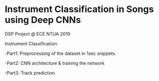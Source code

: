 # Instrument Classification in Songs using Deep CNNs
DSP Project @ ECE NTUA 2019

Instrument Classification:

-Part1: Preprocessing of the dataset in 1sec snippets.

-Part2: CNN architecture & training the network

-Part3: Track prediction
